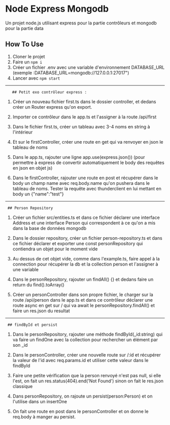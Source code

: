 # Node Express Mongodb
Un projet node.js utilisant express pour la partie contrôleurs et mongodb pour la partie data

## How To Use
1. Cloner le projet
2. Faire un `npm i`
3. Créer un fichier .env avec une variable d'environnement 
DATABASE_URL (exemple    :DATABASE_URL=mongodb://127.0.0.1:27017")
4. Lancer avec `npm start`


_____________
       ## Petit exo contrôleur express :

1. Créer un nouveau fichier first.ts dans le dossier controller, et dedans créer un Router express qu'on export.
	
2. Importer ce contrôleur dans le app.ts et l'assigner à la route /api/first
	
3. Dans le fichier first.ts, créer un tableau avec 3-4 noms en string à l'intérieur
	
4. Et sur le firstController, créer une route en get qui va renvoyer en json le tableau de noms

5. Dans le app.ts, rajouter une ligne app.use(express.json()) (pour permettre à express de convertir automatiquement le body des requêtes en json en objet js)
	
6. Dans le firstController, rajouter une route en post et récupérer dans le body un champ name avec req.body.name qu'on pushera dans le tableau de noms. Tester la requête avec thunderclient en lui mettant en body un {"name":"test"}

_____________________
     ## Person Repository

1. Créer un fichier src/entities.ts et dans ce fichier déclarer une interface Address et une interface Person qui correspondent à ce qu'on a mis dans la base de données mongodb
	
2. Dans le dossier repository, créer un fichier person-repository.ts et dans ce fichier déclarer et exporter une const personRepository qui contiendra un objet pour le moment vide
	
3. Au dessus de cet objet vide, comme dans l'example.ts, faire appel à la connection pour récupérer la db et la collection person et l'assigner à une variable
	
4. Dans le personRepository, rajouter un findAll() {} et dedans faire un return du find().toArray()
	
5. Créer un personController dans son propre fichier, le charger sur la route /api/person dans le app.ts et dans ce contrôleur déclarer une route async en get sur / qui va await le personRepository.findAll() et faire un res.json du resultat

______________________
     ## findById et persist

1. Dans le personRepository, rajouter une méthode findById(_id:string) qui va faire un findOne avec la collection pour rechercher un élément par son _id
	
2. Dans le personController, créer une nouvelle route sur /:id et récupérer la valeur de l'id avec req.params.id et utiliser cette valeur dans le findById
	
3. Faire une petite vérification que la person renvoyé n'est pas null, si elle l'est, on fait un res.status(404).end('Not Found') sinon on fait le res.json classique
	
4. Dans personRepository, on rajoute un persist(person:Person) et on l'utilise dans un insertOne
	
5. On fait une route en post dans le personController et on donne le req.body à manger au persist.